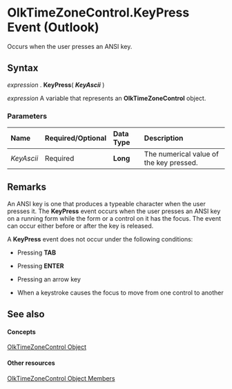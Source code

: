 
# OlkTimeZoneControl.KeyPress Event (Outlook)

Occurs when the user presses an ANSI key.


## Syntax

 _expression_ . **KeyPress**( **_KeyAscii_** )

 _expression_ A variable that represents an **OlkTimeZoneControl** object.


### Parameters



|**Name**|**Required/Optional**|**Data Type**|**Description**|
|:-----|:-----|:-----|:-----|
| _KeyAscii_|Required| **Long**|The numerical value of the key pressed.|

## Remarks

An ANSI key is one that produces a typeable character when the user presses it. The  **KeyPress** event occurs when the user presses an ANSI key on a running form while the form or a control on it has the focus. The event can occur either before or after the key is released.

A  **KeyPress** event does not occur under the following conditions:


- Pressing  **TAB**
    
- Pressing  **ENTER**
    
- Pressing an arrow key
    
- When a keystroke causes the focus to move from one control to another
    



## See also


#### Concepts


[OlkTimeZoneControl Object](2138c4fe-1677-f4f0-1a60-dfac20cc1778.md)
#### Other resources


[OlkTimeZoneControl Object Members](350ded4c-0118-c278-dabe-c6139aeba1e9.md)
